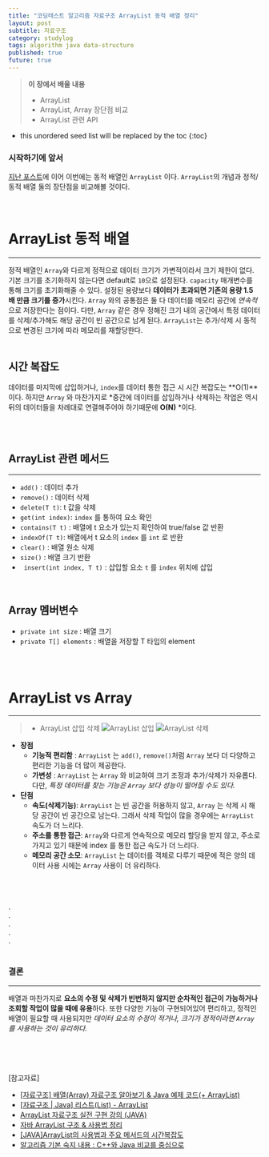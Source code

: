```yaml
---
title: "코딩테스트 알고리즘 자료구조 ArrayList 동적 배열 정리"
layout: post
subtitle: 자료구조
category: studylog
tags: algorithm java data-structure
published: true
future: true
---
```


> **이 장에서 배울 내용**
>
> * ArrayList
> * ArrayList, Array 장단점 비교
> * ArrayList 관련 API

<!--more-->

* this unordered seed list will be replaced by the toc
{:toc}

### 시작하기에 앞서
[지난 포스트](https://hye807n.github.io/studylog/Array.html)에 이어 이번에는 동적 배열인 `ArrayList` 이다. `ArrayList`의 개념과 정적/동적 배열 둘의 장단점을 비교해볼 것이다.
<br/>
<br/>
<br/>

# ArrayList 동적 배열
***
정적 배열인 `Array`와 다르게 정적으로 데이터 크기가 가변적이라서 크기 제한이 없다.
기본 크기를 초기화하지 않는다면 default로 `10`으로 설정된다. `capacity` 매개변수를 통해 크기를 초기화해줄 수 있다. 설정된 용량보다 **데이터가 초과되면 기존의 용량 1.5 배 만큼 크기를 증가**시킨다. 
`Array` 와의 공통점은 둘 다 데이터를 메모리 공간에 *연속적*으로 저장한다는 점이다. 다만, `Array` 같은 경우 정해진 크기 내의 공간에서 특정 데이터를 삭제/추가해도 해당 공간이 빈 공간으로 남게 된다. `ArrayList`는 추가/삭제 시 동적으로 변경된 크기에 따라 메모리를 재할당한다.
<br/>
<br/>

## 시간 복잡도
데이터를 마지막에 삽입하거나, `index`를 데이터 통한 접근 시 시간 복잡도는 **O(1)**이다. 하지만 `Array` 와 마찬가지로 *중간에 데이터를 삽입하거나 삭제하는 작업은 역시 뒤의 데이터들을 차례대로 연결해주어야 하기때문에 **O(N)** *이다.

<br/>
<br/>

## ArrayList 관련 메서드
***
- `add()` : 데이터 추가
- `remove()` : 데이터 삭제
- `delete(T t)`: t 값을 삭제
- `get(int index)`: `index` 를 통하여 요소 확인
- `contains(T t)` : 배열에 t 요소가 있는지 확인하여 true/false 값 반환
- `indexOf(T t)`: 배열에서 t 요소의 `index` 를 `int` 로 반환
- `clear()` : 배열 원소 삭제
- `size()` : 배열 크기 반환
- ` insert(int index, T t)` : 삽입할 요소 `t` 를 `index` 위치에 삽입

<br/>

## Array 멤버변수
- `private int size` : 배열 크기
- `private T[] elements` : 배열을 저장할 T 타입의 element
  
<br/>
<br/>

# ArrayList vs Array
***
> * ArrayList 삽입 삭제
> ![ArrayList 삽입](https://velog.velcdn.com/images%2Fnnnyeong%2Fpost%2Ff16f66d9-4687-4421-8269-26748f45d6b7%2Fimage.png)
> ![ArrayList 삭제](https://velog.velcdn.com/images%2Fnnnyeong%2Fpost%2F724e43f2-01fe-4bf5-93f8-d0970f526781%2Fimage.png)

- **장점**
    -  **기능적 편리함** : `ArrayList` 는 `add()`, `remove()`처럼 `Array` 보다 더 다양하고 편리한 기능을 더 많이 제공한다. 
    - **가변성** : `ArrayList` 는 `Array` 와 비교하여 크기 조정과 추가/삭제가 자유롭다. 다만, *특정 데이터를 찾는 기능은 `Array` 보다 성능이 떨어질 수도 있다.*
- **단점**
    - **속도(삭제기능)**: `ArrayList` 는 빈 공간을 허용하지 않고, `Array` 는 삭제 시 해당 공간이 빈 공간으로 남는다. 그래서 삭제 작업이 많을 경우에는 `ArrayList` 속도가 더 느리다.
    - **주소를 통한 접근**: `Array`와 다르게 연속적으로 메모리 할당을 받지 않고, 주소로 가지고 있기 때문에 index 를 통한 접근 속도가 더 느리다.
    - **메모리 공간 소모**: `ArrayList` 는 데이터를 객체로 다루기 때문에 적은 양의 데이터 사용 시에는 `Array` 사용이 더 유리하다.</br>


<br/>
<br/>
<br/>
.<br/>
.<br/>
.<br/>
.<br/>
.<br/>
<br/>
  
### 결론
***
배열과 마찬가지로 **요소의 수정 및 삭제가 빈번하지 않지만 순차적인 접근이 가능하거나 조회할 작업이 많을 때에 유용**하다. 또한 다양한 기능이 구현되어있어 편리하고, 정적인 배열이 필요할 때 사용되지만 *데이터 요소의 수정이 적거나, 크기가 정적이라면 `Array`를 사용하는 것이 유리하다.*

<br/>
<br/>
<br/>

[참고자료]<br/> 
- [[자료구조] 배열(Array) 자료구조 알아보기 & Java 예제 코드(+ ArrayList)](https://hoehen-flug.tistory.com/28)
- [ [자료구조 | Java] 리스트(List) - ArrayList ](https://cdragon.tistory.com/entry/%EC%9E%90%EB%A3%8C%EA%B5%AC%EC%A1%B0-%EB%A6%AC%EC%8A%A4%ED%8A%B8List-ArrayList)
- [ArrayList 자료구조 실전 구현 강의 (JAVA)](https://inpa.tistory.com/entry/DS-%F0%9F%A7%B1-ArrayList-%EC%9E%90%EB%A3%8C%EA%B5%AC%EC%A1%B0-%EC%A7%81%EC%A0%91-%EA%B5%AC%ED%98%84-%EA%B0%95%EC%9D%98)
- [자바 ArrayList 구조 & 사용법 정리](https://inpa.tistory.com/entry/JAVA-%E2%98%95-ArrayList-%EA%B5%AC%EC%A1%B0-%EC%82%AC%EC%9A%A9%EB%B2%95)
- [[JAVA]ArrayList의 사용법과 주요 메서드의 시간복잡도](https://chunsubyeong.tistory.com/81)
- [알고리즘 기본 숙지 내용 : C++와 Java 비교를 중심으로](https://velog.io/@goaldae/%EC%95%8C%EA%B3%A0%EB%A6%AC%EC%A6%98-%EA%B8%B0%EB%B3%B8-%EC%88%99%EC%A7%80-%EB%82%B4%EC%9A%A9-C%EC%99%80-Java-%EB%B9%84%EA%B5%90%EB%A5%BC-%EC%A4%91%EC%8B%AC%EC%9C%BC%EB%A1%9C)